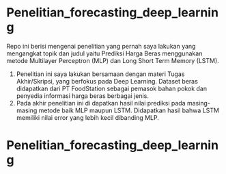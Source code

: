 # Penelitian_forecasting_deep_learning
Repo ini berisi mengenai penelitian yang pernah saya lakukan yang mengangkat topik dan judul yaitu Prediksi Harga Beras menggunakan metode Multilayer Perceptron (MLP) dan Long Short Term Memory (LSTM).
1. Penelitian ini saya lakukan bersamaan dengan materi Tugas Akhir/Skripsi, yang berfokus pada Deep Learning. 
Dataset beras didapatkan dari PT FoodStation sebagai pemasok bahan pokok dan penyedia informasi harga beras berbagai jenis.
2. Pada akhir penelitian ini di dapatkan hasil nilai prediksi pada masing-masing metode baik MLP maupun LSTM.
Didapatkan hasil bahwa LSTM memiliki nilai error yang lebih kecil dibanding MLP. 

# Penelitian_forecasting_deep_learning
